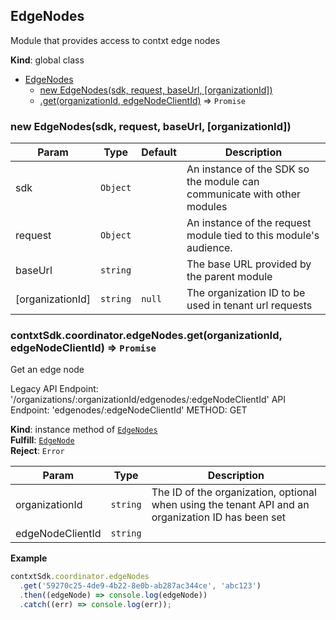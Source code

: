 <a name="EdgeNodes"></a>

## EdgeNodes
Module that provides access to contxt edge nodes

**Kind**: global class  

* [EdgeNodes](#EdgeNodes)
    * [new EdgeNodes(sdk, request, baseUrl, [organizationId])](#new_EdgeNodes_new)
    * [.get(organizationId, edgeNodeClientId)](#EdgeNodes+get) ⇒ <code>Promise</code>

<a name="new_EdgeNodes_new"></a>

### new EdgeNodes(sdk, request, baseUrl, [organizationId])

| Param | Type | Default | Description |
| --- | --- | --- | --- |
| sdk | <code>Object</code> |  | An instance of the SDK so the module can communicate with other modules |
| request | <code>Object</code> |  | An instance of the request module tied to this module's audience. |
| baseUrl | <code>string</code> |  | The base URL provided by the parent module |
| [organizationId] | <code>string</code> | <code>null</code> | The organization ID to be used in tenant url requests |

<a name="EdgeNodes+get"></a>

### contxtSdk.coordinator.edgeNodes.get(organizationId, edgeNodeClientId) ⇒ <code>Promise</code>
Get an edge node

Legacy API Endpoint: '/organizations/:organizationId/edgenodes/:edgeNodeClientId'
API Endpoint: 'edgenodes/:edgeNodeClientId'
METHOD: GET

**Kind**: instance method of [<code>EdgeNodes</code>](#EdgeNodes)  
**Fulfill**: [<code>EdgeNode</code>](./Typedefs.md#EdgeNode)  
**Reject**: <code>Error</code>  

| Param | Type | Description |
| --- | --- | --- |
| organizationId | <code>string</code> | The ID of the organization, optional when using the tenant API and an organization ID has been set |
| edgeNodeClientId | <code>string</code> |  |

**Example**  
```js
contxtSdk.coordinator.edgeNodes
  .get('59270c25-4de9-4b22-8e0b-ab287ac344ce', 'abc123')
  .then((edgeNode) => console.log(edgeNode))
  .catch((err) => console.log(err));
```
